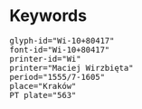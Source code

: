# Keywords
<pre>
glyph-id="Wi-10+80417"
font-id="Wi-10+80417"
printer-id="Wi"
printer="Maciej Wirzbięta"
period="1555/7-1605"
place="Kraków"
PT plate="563"
</pre>
